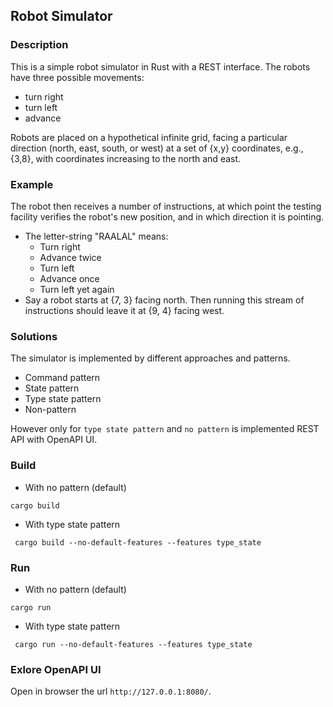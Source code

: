 ## Robot Simulator

### Description
This is a simple robot simulator in Rust with a REST interface.
The robots have three possible movements:
  - turn right
  - turn left
  - advance

Robots are placed on a hypothetical infinite grid, 
facing a particular direction (north, east, south, or west) at a set of {x,y} coordinates, e.g., {3,8}, 
with coordinates increasing to the north and east.

### Example
The robot then receives a number of instructions, at which point the testing facility verifies the robot's new position, and in which direction it is pointing.

  - The letter-string "RAALAL" means: 
    - Turn right
    - Advance twice
    - Turn left
    - Advance once
    - Turn left yet again
  - Say a robot starts at {7, 3} facing north. Then running this stream of instructions should leave it at {9, 4} facing west.

### Solutions

The simulator is implemented by different approaches and patterns.

- Command pattern
- State pattern
- Type state pattern
- Non-pattern

However only for `type state pattern` and `no pattern` is implemented REST API with OpenAPI UI.

### Build 

- With no pattern (default)
```
cargo build
```
- With type state pattern

```
 cargo build --no-default-features --features type_state 
```

### Run

- With no pattern (default)
```
cargo run
```
- With type state pattern

```
 cargo run --no-default-features --features type_state 
```

### Exlore OpenAPI UI
Open in browser the url `http://127.0.0.1:8080/`.



  




